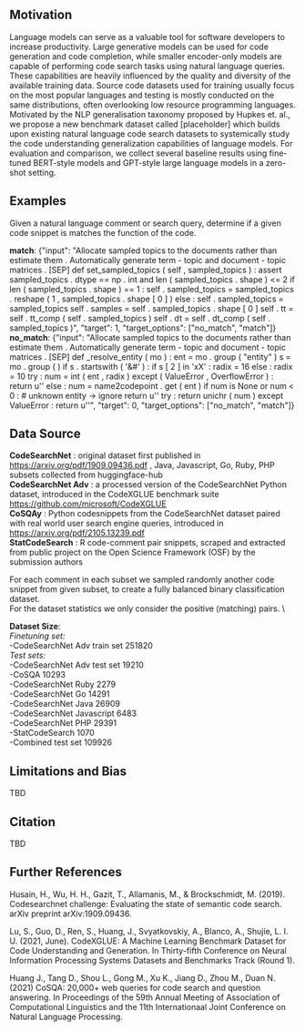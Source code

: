## Motivation
Language models can serve as a valuable tool for software developers to increase productivity. Large generative models can be used for code generation and code completion, while smaller encoder-only models are capable of performing code search tasks using natural language queries. These capabilities are heavily influenced by the quality and diversity of the available training data. Source code datasets used for training usually focus on the most popular languages and testing is mostly conducted on the same distributions, often overlooking low resource programming languages. Motivated by the NLP generalisation taxonomy proposed by Hupkes et. al., we propose a new benchmark dataset called [placeholder] which builds upon existing natural language code search datasets to systemically study the code understanding generalization capabilities of language models. For evaluation and comparison, we collect several baseline results using fine-tuned BERT-style models and GPT-style large language models in a zero-shot setting.

## Examples
Given a natural language comment or search query, determine if a given code snippet is matches the function of the code.

**match**: {"input": "Allocate sampled topics to the documents rather than estimate them . Automatically generate term - topic and document - topic matrices . [SEP] def set_sampled_topics ( self , sampled_topics ) : assert sampled_topics . dtype == np . int and len ( sampled_topics . shape ) <= 2 if len ( sampled_topics . shape ) == 1 : self . sampled_topics = sampled_topics . reshape ( 1 , sampled_topics . shape [ 0 ] ) else : self . sampled_topics = sampled_topics self . samples = self . sampled_topics . shape [ 0 ] self . tt = self . tt_comp ( self . sampled_topics ) self . dt = self . dt_comp ( self . sampled_topics )", "target": 1, "target_options": ["no_match", "match"]} \
**no_match**: {"input": "Allocate sampled topics to the documents rather than estimate them . Automatically generate term - topic and document - topic matrices . [SEP] def _resolve_entity ( mo ) : ent = mo . group ( \"entity\" ) s = mo . group ( ) if s . startswith ( '&#' ) : if s [ 2 ] in 'xX' : radix = 16 else : radix = 10 try : num = int ( ent , radix ) except ( ValueError , OverflowError ) : return u'' else : num = name2codepoint . get ( ent ) if num is None or num < 0 : # unknown entity -> ignore return u'' try : return unichr ( num ) except ValueError : return u''", "target": 0, "target_options": ["no_match", "match"]}

## Data Source
**CodeSearchNet** : original dataset first published in https://arxiv.org/pdf/1909.09436.pdf , Java, Javascript, Go, Ruby, PHP subsets collected from huggingface-hub \
**CodeSearchNet Adv** : a processed version of the CodeSearchNet Python dataset, introduced in the CodeXGLUE benchmark suite https://github.com/microsoft/CodeXGLUE \
**CoSQAy** : Python codesnippets from the CodeSearchNet dataset paired with real world user search engine queries, introduced in https://arxiv.org/pdf/2105.13239.pdf \
**StatCodeSearch** : R code-comment pair snippets, scraped and extracted from public project on the Open Science Framework (OSF) by the submission authors

For each comment in each subset we sampled randomly another code snippet from given subset, to create a fully balanced binary classification dataset. \
For the dataset statistics we only consider the positive (matching) pairs. \

**Dataset Size**:\
*Finetuning set:* \
 -CodeSearchNet Adv train set 251820 \
*Test sets:* \
 -CodeSearchNet Adv test set 19210 \
 -CoSQA 10293\
 -CodeSearchNet Ruby 2279\
 -CodeSearchNet Go 14291\
 -CodeSearchNet Java 26909\
 -CodeSearchNet Javascript 6483\
 -CodeSearchNet PHP 29391\
 -StatCodeSearch 1070 \
 -Combined test set 109926
## Limitations and Bias
TBD

## Citation
TBD

## Further References
Husain, H., Wu, H. H., Gazit, T., Allamanis, M., & Brockschmidt, M. (2019). Codesearchnet challenge: Evaluating the state of semantic code search. arXiv preprint arXiv:1909.09436.

Lu, S., Guo, D., Ren, S., Huang, J., Svyatkovskiy, A., Blanco, A., Shujie, L. I. U. (2021, June). CodeXGLUE: A Machine Learning Benchmark Dataset for Code Understanding and Generation. In Thirty-fifth Conference on Neural Information Processing Systems Datasets and Benchmarks Track (Round 1).

Huang J., Tang D., Shou L., Gong M., Xu K., Jiang D., Zhou M., Duan N. (2021) CoSQA: 20,000+ web queries for code search and question answering. In Proceedings of the 59th Annual Meeting of Association of Computational Linguistics and the 11th Internationaal Joint Conference on Natural Language Processing.